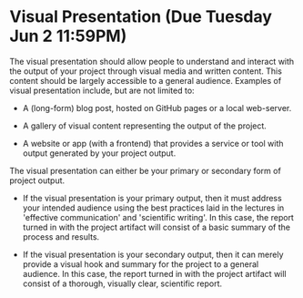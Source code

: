 # Visual Presentation (Due Tuesday Jun 2 11:59PM)

The visual presentation should allow people to understand and interact
with the output of your project through visual media and written
content. This content should be largely accessible to a general
audience. Examples of visual presentation include, but are not limited
to:

-   A (long-form) blog post, hosted on GitHub pages or a local
    web-server.

-   A gallery of visual content representing the output of the
    project.

-   A website or app (with a frontend) that provides a service or tool
    with output generated by your project output.

The visual presentation can either be your primary or secondary form
of project output.

-   If the visual presentation is your primary output, then it must
    address your intended audience using the best practices laid in
    the lectures in 'effective communication' and 'scientific
    writing'. In this case, the report turned in with the project
    artifact will consist of a basic summary of the process and
    results.

-   If the visual presentation is your secondary output, then it can
    merely provide a visual hook and summary for the project to a
    general audience. In this case, the report turned in with the
    project artifact will consist of a thorough, visually clear,
    scientific report.
